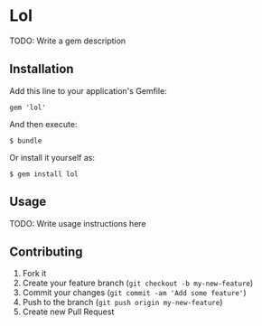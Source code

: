 # Lol

TODO: Write a gem description

## Installation

Add this line to your application's Gemfile:

    gem 'lol'

And then execute:

    $ bundle

Or install it yourself as:

    $ gem install lol

## Usage

TODO: Write usage instructions here

## Contributing

1. Fork it
2. Create your feature branch (`git checkout -b my-new-feature`)
3. Commit your changes (`git commit -am 'Add some feature'`)
4. Push to the branch (`git push origin my-new-feature`)
5. Create new Pull Request
